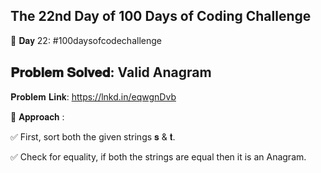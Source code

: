 The 22nd Day of 100 Days of Coding Challenge
-------------------------------------------------

📌 𝐃𝐚𝐲 22: #100daysofcodechallenge

𝐏𝐫𝐨𝐛𝐥𝐞𝐦 𝐒𝐨𝐥𝐯𝐞𝐝: Valid Anagram
-------------------------------------------------
𝐏𝐫𝐨𝐛𝐥𝐞𝐦 𝐋𝐢𝐧𝐤: https://lnkd.in/eqwgnDvb

📌 𝐀𝐩𝐩𝐫𝐨𝐚𝐜𝐡 :

✅ First, sort both the given strings 𝐬 & 𝐭.

✅ Check for equality, if both the strings are equal then it is an Anagram.
